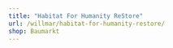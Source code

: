 ```yaml
---
title: "Habitat For Humanity ReStore"
url: /willmar/habitat-for-humanity-restore/
shop: Baumarkt
---
```

